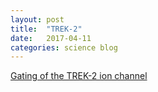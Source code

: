 ```yaml
---
layout: post
title:  "TREK-2"
date:   2017-04-11
categories: science blog
---
```


[Gating of the TREK-2 ion
channel](https://medium.com/@pandelab/gating-of-the-trek-2-ion-channel-8e486eaebc6b)
